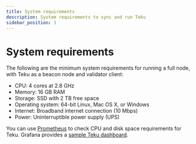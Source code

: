 ```yaml
---
title: System requirements
description: System requirements to sync and run Teku
sidebar_position: 1
---
```


# System requirements

The following are the minimum system requirements for running a full node, with Teku as a beacon node and validator client:

- CPU: 4 cores at 2.8 GHz
- Memory: 16 GB RAM
- Storage: SSD with 2 TB free space
- Operating system: 64-bit Linux, Mac OS X, or Windows
- Internet: Broadband internet connection (10 Mbps)
- Power: Uninterruptible power supply (UPS)

You can use [Prometheus](../how-to/monitor/use-metrics.md) to check CPU and disk space requirements for Teku.
Grafana provides a [sample Teku dashboard](https://grafana.com/grafana/dashboards/13457).
